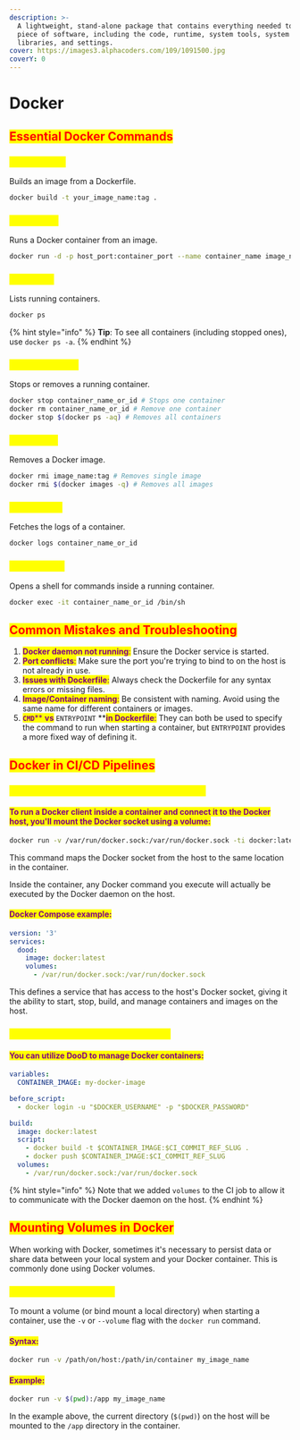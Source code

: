 ```yaml
---
description: >-
  A lightweight, stand-alone package that contains everything needed to run a
  piece of software, including the code, runtime, system tools, system
  libraries, and settings.
cover: https://images3.alphacoders.com/109/1091500.jpg
coverY: 0
---
```


# Docker

## <mark style="color:red;">**Essential Docker Commands**</mark>

### <mark style="color:yellow;">**Docker build**</mark>

&#x20;Builds an image from a Dockerfile.

```bash
docker build -t your_image_name:tag .
```

### <mark style="color:yellow;">**Docker run**</mark>

Runs a Docker container from an image.

```bash
docker run -d -p host_port:container_port --name container_name image_name:tag
```

### <mark style="color:yellow;">**Docker ps**</mark>

Lists running containers.

```bash
docker ps
```

{% hint style="info" %}
**Tip**: To see all containers (including stopped ones), use `docker ps -a`.
{% endhint %}

### <mark style="color:yellow;">**Docker stop/rm**</mark>

Stops or removes a running container.

```bash
docker stop container_name_or_id # Stops one container
docker rm container_name_or_id # Remove one container
docker stop $(docker ps -aq) # Removes all containers
```

### <mark style="color:yellow;">**Docker rmi**</mark>

Removes a Docker image.

```bash
docker rmi image_name:tag # Removes single image
docker rmi $(docker images -q) # Removes all images
```

### <mark style="color:yellow;">**Docker logs**</mark>

Fetches the logs of a container.

```bash
docker logs container_name_or_id
```

### <mark style="color:yellow;">**Docker exec**</mark>

Opens a shell for commands inside a running container.

```bash
docker exec -it container_name_or_id /bin/sh
```

## <mark style="color:red;">**Common Mistakes and Troubleshooting**</mark>

1. <mark style="color:purple;">**Docker daemon not running**</mark><mark style="color:purple;">:</mark> Ensure the Docker service is started.
2. <mark style="color:purple;">**Port conflicts**</mark><mark style="color:purple;">:</mark> Make sure the port you're trying to bind to on the host is not already in use.
3. <mark style="color:purple;">**Issues with Dockerfile**</mark><mark style="color:purple;">:</mark> Always check the Dockerfile for any syntax errors or missing files.
4. <mark style="color:purple;">**Image/Container naming**</mark><mark style="color:purple;">:</mark> Be consistent with naming. Avoid using the same name for different containers or images.
5. <mark style="color:purple;">**`CMD`**</mark><mark style="color:purple;">** **</mark><mark style="color:purple;">**vs**</mark><mark style="color:purple;">** **</mark><mark style="color:purple;">**`ENTRYPOINT`**</mark><mark style="color:purple;">** **</mark><mark style="color:purple;">**in Dockerfile**</mark><mark style="color:purple;">:</mark> They can both be used to specify the command to run when starting a container, but `ENTRYPOINT` provides a more fixed way of defining it.

## <mark style="color:red;">**Docker in CI/CD Pipelines**</mark>

### <mark style="color:yellow;">**Setting up DooD (Docker Outside Of Docker)**</mark>

#### <mark style="color:purple;">To run a Docker client inside a container and connect it to the Docker host, you'll mount the Docker socket using a volume:</mark>

```bash
docker run -v /var/run/docker.sock:/var/run/docker.sock -ti docker:latest
```

This command maps the Docker socket from the host to the same location in the container.

&#x20;Inside the container, any Docker command you execute will actually be executed by the Docker daemon on the host.

#### <mark style="color:purple;">**Docker Compose example**</mark><mark style="color:purple;">:</mark>

```yaml
version: '3'
services:
  dood:
    image: docker:latest
    volumes:
      - /var/run/docker.sock:/var/run/docker.sock
```

This defines a service that has access to the host's Docker socket, giving it the ability to start, stop, build, and manage containers and images on the host.

### <mark style="color:yellow;">**Example using DooD in GitLab CI/CD**</mark>

#### <mark style="color:purple;">You can utilize DooD to manage Docker containers:</mark>

```yaml
variables:
  CONTAINER_IMAGE: my-docker-image

before_script:
  - docker login -u "$DOCKER_USERNAME" -p "$DOCKER_PASSWORD"

build:
  image: docker:latest
  script:
    - docker build -t $CONTAINER_IMAGE:$CI_COMMIT_REF_SLUG .
    - docker push $CONTAINER_IMAGE:$CI_COMMIT_REF_SLUG
  volumes:
    - /var/run/docker.sock:/var/run/docker.sock
```

{% hint style="info" %}
Note that we added `volumes` to the CI job to allow it to communicate with the Docker daemon on the host.
{% endhint %}

## <mark style="color:red;">Mounting Volumes in Docker</mark>

When working with Docker, sometimes it's necessary to persist data or share data between your local system and your Docker container. This is commonly done using Docker volumes.&#x20;

### <mark style="color:yellow;">How to Mount a Volume</mark>

To mount a volume (or bind mount a local directory) when starting a container, use the `-v` or `--volume` flag with the `docker run` command.

#### <mark style="color:purple;">**Syntax**</mark><mark style="color:purple;">:</mark>

```bash
docker run -v /path/on/host:/path/in/container my_image_name
```

#### <mark style="color:purple;">**Example**</mark><mark style="color:purple;">:</mark>

```bash
docker run -v $(pwd):/app my_image_name
```

In the example above, the current directory (`$(pwd)`) on the host will be mounted to the `/app` directory in the container.
